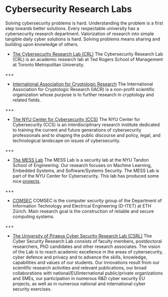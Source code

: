 # Cybersecurity Research Labs

Solving cybersecurity problems is hard. Understanding the problem is a first step towards better solutions.
Every respectable university has a cybersecurity research department. Valorization of research into simple tangible daily cyber solutions is hard. Solving problems means sharing and building upon knowledge of others. 



* [The Cybersecurity Research Lab (CRL)](https://www.torontomu.ca/tedrogersschool/cybersecurity-research-lab/)
The Cybersecurity Research Lab (CRL) is an academic research lab at Ted Rogers School of Management at Toronto Metropolitan University. 

+++

* [International Association for Cryptologic Research](https://iacr.org/)
The International Association for Cryptologic Research (IACR) is a non-profit scientific organization whose purpose is to further research in cryptology and related fields.

+++

* [The NYU Center for Cybersecurity (CCS)](https://cyber.nyu.edu/)
The NYU Center for Cybersecurity (CCS) is an interdisciplinary research institute dedicated to training the current and future generations of cybersecurity professionals and to shaping the public discourse and policy, legal, and technological landscape on issues of cybersecurity.

+++

* [The MESS Lab](https://messlab.moyix.net/)
The MESS Lab is a security lab at the NYU Tandon School of Engineering. Our research focuses on Machine Learning, Embedded Systems, and Software/Systems Security. The MESS Lab is part of the NYU Center for Cybersecurity.
This lab has produced some nice [projects](https://messlab.moyix.net/projects.html). 


+++

* [COMSEC](https://comsec.ethz.ch/)
COMSEC is the computer security group of the Department of Information Technology and Electrical Engineering (D-ITET) at ETH Zürich. Main research goal is the construction of reliable and secure computing systems.

+++

* [The University of Piraeus Cyber Security Research Lab (CSRL)](https://seclab.cs.unipi.gr/)
The Cyber Security Research Lab consists of faculty members, postdoctoral researchers, PhD candidates and other research associates. The vision of the Lab is to reach academic excellence in the areas of cybersecurity, cyber defence and privacy and to advance the skills, knowledge, capabilities and values of our students. Our innovations result from our scientific research activities and relevant publications, our broad collaborations with national/EU/international public/private organizations and SMEs, our participation in numerous R&D cyber security EU projects, as well as in numerous national and international cyber security exercises.